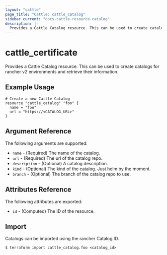 ```yaml
---
layout: "cattle"
page_title: "Cattle: cattle_catalog"
sidebar_current: "docs-cattle-resource-catalog"
description: |-
  Provides a Cattle Catalog resource. This can be used to create catalogs for rancher v2 environments and retrieve their information.
---
```


# cattle\_certificate

Provides a Cattle Catalog resource. This can be used to create catalogs for rancher v2 environments and retrieve their information.

## Example Usage

```hcl
# Create a new Cattle Catalog
resource "cattle_catalog" "foo" {
  name = "foo"
  url = "https://<CATALOG_URL>"
}
```

## Argument Reference

The following arguments are supported:

* `name` - (Required) The name of the catalog.
* `url` - (Required) The url of the catalog repo.
* `description` - (Optional) A catalog description.
* `kind` - (Optional) The kind of the catalog. Just helm by the moment.
* `branch` - (Optional) The branch of the catalog repo to use.

## Attributes Reference

The following attributes are exported:

* `id` - (Computed) The ID of the resource.

## Import

Catalogs can be imported using the rancher Catalog ID.

```
$ terraform import cattle_catalog.foo <catalog_id>
```

